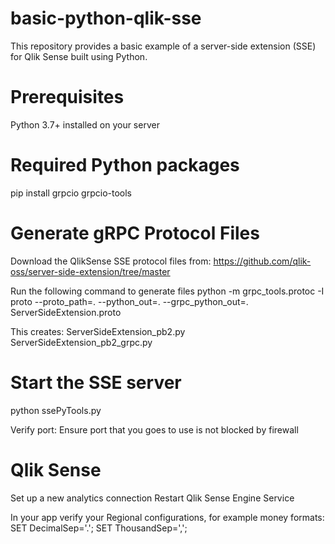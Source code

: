 # basic-python-qlik-sse
This repository provides a basic example of a server-side extension (SSE) for Qlik Sense built using Python.

# Prerequisites
Python 3.7+ installed on your server

# Required Python packages
pip install grpcio grpcio-tools

# Generate gRPC Protocol Files
Download the QlikSense SSE protocol files from:
https://github.com/qlik-oss/server-side-extension/tree/master

Run the following command to generate files
python -m grpc_tools.protoc -I proto --proto_path=. --python_out=. --grpc_python_out=. ServerSideExtension.proto

This creates:
ServerSideExtension_pb2.py
ServerSideExtension_pb2_grpc.py

# Start the SSE server
python ssePyTools.py

Verify port: Ensure port that you goes to use is not blocked by firewall

# Qlik Sense
Set up a new analytics connection
Restart Qlik Sense Engine Service

In your app verify your Regional configurations, for example money formats:
SET DecimalSep='.';
SET ThousandSep=',';